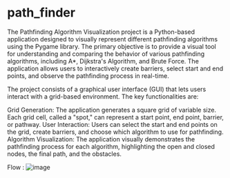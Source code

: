 # path_finder
The Pathfinding Algorithm Visualization project is a Python-based application designed to visually represent different pathfinding algorithms using the Pygame library.
 The primary objective is to provide a visual tool for understanding and comparing the behavior of various pathfinding algorithms, including A*, Dijkstra's Algorithm, and Brute Force. The application allows users to interactively create barriers, select start and end points, and observe the pathfinding process in real-time.
 
 The project consists of a graphical user interface (GUI) that lets users interact with a grid-based environment. The key functionalities are:

Grid Generation: The application generates a square grid of variable size. Each grid cell, called a "spot," can represent a start point, end point, barrier, or pathway.
User Interaction: Users can select the start and end points on the grid, create barriers, and choose which algorithm to use for pathfinding.
Algorithm Visualization: The application visually demonstrates the pathfinding process for each algorithm, highlighting the open and closed nodes, the final path, and the obstacles.

Flow : 
![image](https://github.com/yryuvraj/path_finder/assets/86550457/ed1c8cce-4010-4006-990e-fdc7a0af1860)
